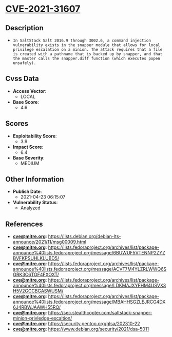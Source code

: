 
# [CVE-2021-31607](https://cve.mitre.org/cgi-bin/cvename.cgi?name=CVE-2021-31607)

## Description

- `In SaltStack Salt 2016.9 through 3002.6, a command injection vulnerability exists in the snapper module that allows for local privilege escalation on a minion. The attack requires that a file is created with a pathname that is backed up by snapper, and that the master calls the snapper.diff function (which executes popen unsafely).`

## Cvss Data

- **Access Vector**:
  - LOCAL
- **Base Score**:
  - 4.6

## Scores

- **Exploitability Score**:
  - 3.9
- **Impact Score**:
  - 6.4
- **Base Severity**:
  - MEDIUM

## Other Information

- **Publish Date**:
  - 2021-04-23 06:15:07
- **Vulnerability Status**:
  - Analyzed

## References

- **cve@mitre.org**: https://lists.debian.org/debian-lts-announce/2021/11/msg00009.html
- **cve@mitre.org**: https://lists.fedoraproject.org/archives/list/package-announce%40lists.fedoraproject.org/message/6BUWUF5VTENNP2ZYZBVFKPSUHLKLUBD5/
- **cve@mitre.org**: https://lists.fedoraproject.org/archives/list/package-announce%40lists.fedoraproject.org/message/ACVT7M4YLZRLWWQ6SGRK3C6TOF4FXOXT/
- **cve@mitre.org**: https://lists.fedoraproject.org/archives/list/package-announce%40lists.fedoraproject.org/message/LDKMAJXYFHM4USVX3H5V2GCCBGASWUSM/
- **cve@mitre.org**: https://lists.fedoraproject.org/archives/list/package-announce%40lists.fedoraproject.org/message/MBAHHSGZLEJRCG4DX6J4RBWJAAWH55RQ/
- **cve@mitre.org**: https://sec.stealthcopter.com/saltstack-snapper-minion-privledge-escaltion/
- **cve@mitre.org**: https://security.gentoo.org/glsa/202310-22
- **cve@mitre.org**: https://www.debian.org/security/2021/dsa-5011
